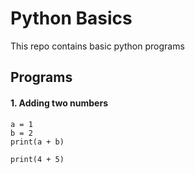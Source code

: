 
# Python Basics

This repo contains basic python programs




## Programs

#### 1. Adding two numbers

````
a = 1
b = 2
print(a + b)
````
````
print(4 + 5)
````

